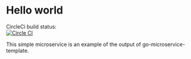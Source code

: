 # Hello world
CircleCi build status:   
[![Circle CI](https://circleci.com/gh/nicholasjackson/helloworld.svg?style=svg)](https://circleci.com/gh/nicholasjackson/helloworld)  

This simple microservice is an example of the output of go-microservice-template.
